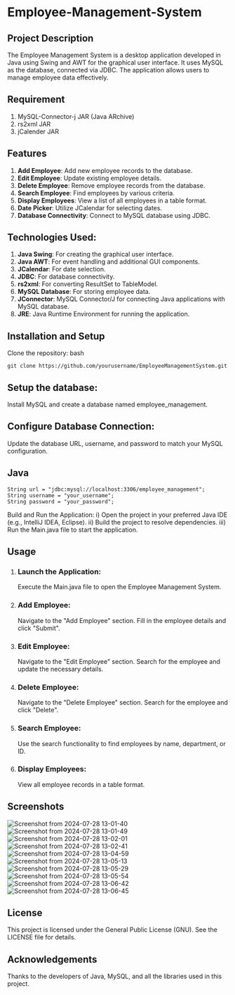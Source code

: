 # Employee-Management-System

## Project Description

The Employee Management System is a desktop application developed in Java using Swing and AWT for the graphical user interface. It uses MySQL as the database, connected via JDBC. The application allows users to manage employee data effectively.

## Requirement 
1) MySQL-Connector-j JAR (Java ARchive)
2) rs2xml JAR
3) jCalender JAR

## Features

 1) **Add Employee**: Add new employee records to the database.
 2) **Edit Employee**: Update existing employee details.
 3) **Delete Employee**: Remove employee records from the database.
 4) **Search Employee**: Find employees by various criteria.
 5) **Display Employees**: View a list of all employees in a table format.
 6) **Date Picker**: Utilize JCalendar for selecting dates.
 7) **Database Connectivity**: Connect to MySQL database using JDBC.

## Technologies Used:

1) **Java Swing**: For creating the graphical user interface.
2) **Java AWT**: For event handling and additional GUI components.
3) **JCalendar**: For date selection.
4) **JDBC**: For database connectivity.
5) **rs2xml**: For converting ResultSet to TableModel.
6) **MySQL Database**: For storing employee data.
7) **JConnector**: MySQL Connector/J for connecting Java applications with MySQL database.
8) **JRE**: Java Runtime Environment for running the application.

## Installation and Setup
 Clone the repository:
    bash
   
    git clone https://github.com/yourusername/EmployeeManagementSystem.git

## Setup the database:

   Install MySQL and create a database named employee_management.
    

## Configure Database Connection:

   Update the database URL, username, and password to match your MySQL configuration.

## Java

    String url = "jdbc:mysql://localhost:3306/employee_management";
    String username = "your_username";
    String password = "your_password";

   Build and Run the Application:
        i) Open the project in your preferred Java IDE (e.g., IntelliJ IDEA, Eclipse).
        ii) Build the project to resolve dependencies.
        iii) Run the Main.java file to start the application.

## Usage

1) ### Launch the Application:
    Execute the Main.java file to open the Employee Management System.
2) ### Add Employee:
   Navigate to the "Add Employee" section.
   Fill in the employee details and click "Submit".
3) ### Edit Employee:
   Navigate to the "Edit Employee" section.
   Search for the employee and update the necessary details.
4) ### Delete Employee:
   Navigate to the "Delete Employee" section.
   Search for the employee and click "Delete".
5) ### Search Employee:
   Use the search functionality to find employees by name, department, or ID.
6) ### Display Employees:
   View all employee records in a table format.

## Screenshots

   ![Screenshot from 2024-07-28 13-01-40](https://github.com/user-attachments/assets/43acbc77-f5d9-49ee-8e9c-e1f76b36b346)
   ![Screenshot from 2024-07-28 13-01-49](https://github.com/user-attachments/assets/74298293-930d-4c47-8213-0ee1d1dc600b)
   ![Screenshot from 2024-07-28 13-02-01](https://github.com/user-attachments/assets/dd94378a-b9b6-4ffc-a135-688ac6d5aa59)
   ![Screenshot from 2024-07-28 13-02-41](https://github.com/user-attachments/assets/2f09cf30-df37-48d5-a45a-f2e853d74301)
   ![Screenshot from 2024-07-28 13-04-59](https://github.com/user-attachments/assets/06ade747-c33f-40ba-a509-2b246a56c708)
   ![Screenshot from 2024-07-28 13-05-13](https://github.com/user-attachments/assets/489ece33-dc45-410d-8a73-85cff059b590)
   ![Screenshot from 2024-07-28 13-05-29](https://github.com/user-attachments/assets/9e0c2231-f6ea-4217-8ddf-e14f897bf528)
   ![Screenshot from 2024-07-28 13-05-54](https://github.com/user-attachments/assets/97a360f9-12db-49f0-b5b9-1d22cf644caf)
   ![Screenshot from 2024-07-28 13-06-42](https://github.com/user-attachments/assets/82988db0-72a0-4316-b752-af367b103128)
   ![Screenshot from 2024-07-28 13-06-45](https://github.com/user-attachments/assets/f4e219ae-82a0-46bf-a8a7-5215aed597ad)

    

## License

This project is licensed under the General Public License (GNU). See the LICENSE file for details.

## Acknowledgements

Thanks to the developers of Java, MySQL, and all the libraries used in this project.
